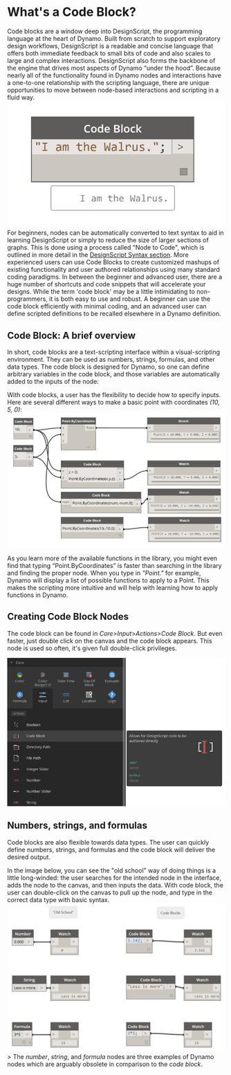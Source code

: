 What's a Code Block?
====================

Code blocks are a window deep into DesignScript, the programming language at the heart of Dynamo. Built from scratch to support exploratory design workflows, DesignScript is a readable and concise language that offers both immediate feedback to small bits of code and also scales to large and complex interactions. DesignScript also forms the backbone of the engine that drives most aspects of Dynamo “under the hood”. Because nearly all of the functionality found in Dynamo nodes and interactions have a one-to-one relationship with the scripting language, there are unique opportunities to move between node-based interactions and scripting in a fluid way. ![](images/7-1/daisy.png) For beginners, nodes can be automatically converted to text syntax to aid in learning DesignScript or simply to reduce the size of larger sections of graphs. This is done using a process called "Node to Code", which is outlined in more detail in the [DesignScript Syntax section](7-2_Design-Script-syntax.md). More experienced users can use Code Blocks to create customized mashups of existing functionality and user authored relationships using many standard coding paradigms. In between the beginner and advanced user, there are a huge number of shortcuts and code snippets that will accelerate your designs. While the term 'code block' may be a little intimidating to non-programmers, it is both easy to use and robust. A beginner can use the code block efficiently with minimal coding, and an advanced user can define scripted definitions to be recalled elsewhere in a Dynamo definition.

Code Block: A brief overview
----------------------------

In short, code blocks are a text-scripting interface within a visual-scripting environment. They can be used as numbers, strings, formulas, and other data types. The code block is designed for Dynamo, so one can define arbitrary variables in the code block, and those variables are automatically added to the inputs of the node:

With code blocks, a user has the flexibility to decide how to specify inputs. Here are several different ways to make a basic point with coordinates *(10, 5, 0)*: ![](images/7-2/flexibility.png)

As you learn more of the available functions in the library, you might even find that typing “Point.ByCoordinates” is faster than searching in the library and finding the proper node. When you type in *"Point."* for example, Dynamo will display a list of possible functions to apply to a Point. This makes the scripting more intuitive and will help with learning how to apply functions in Dynamo.

Creating Code Block Nodes
-------------------------

The code block can be found in *Core&gt;Input&gt;Actions&gt;Code Block*. But even faster, just double click on the canvas and the code block appears. This node is used so often, it's given full double-click privileges.

![Code Block Intro](images/7-1/uicb.png)

Numbers, strings, and formulas
------------------------------

Code blocks are also flexible towards data types. The user can quickly define numbers, strings, and formulas and the code block will deliver the desired output.

In the image below, you can see the "old school" way of doing things is a little long-winded: the user searches for the intended node in the interface, adds the node to the canvas, and then inputs the data. With code block, the user can double-click on the canvas to pull up the node, and type in the correct data type with basic syntax. ![](images/7-3/obsolete01.png) &gt; The *number*, *string*, and *formula* nodes are three examples of Dynamo nodes which are arguably obsolete in comparison to the *code block*.
